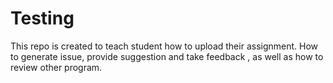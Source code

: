 # Testing
This repo is created to teach student how to upload their assignment. How to generate issue, provide suggestion and take feedback , as well as how to review other program.
